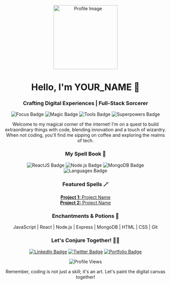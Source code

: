<!-- Header Section -->
<p align="center">
  <img src="YOUR_PROFILE_IMAGE_URL" alt="Profile Image" width="200" height="200">
</p>

<h1 align="center">Hello, I'm YOUR_NAME 🚀</h1>
<h3 align="center">Crafting Digital Experiences | Full-Stack Sorcerer</h3>

<!-- Badges Section -->
<p align="center">
  <img src="https://img.shields.io/badge/Focus-Full_Stack_Development-brightgreen" alt="Focus Badge">
  <img src="https://img.shields.io/badge/Magic-Writing_Elegant_Code-blueviolet" alt="Magic Badge">
  <img src="https://img.shields.io/badge/Tools-React,_Node.js,_Express,_MongoDB-orange" alt="Tools Badge">
  <img src="https://img.shields.io/badge/Superpowers-Coffee_Code,_Debugging_Wizardry-yellow" alt="Superpowers Badge">
</p>

<!-- About Me Section -->
<p align="center">
  Welcome to my magical corner of the internet! I'm on a quest to build extraordinary things with code, blending innovation and a touch of wizardry. When not coding, you'll find me sipping on coffee and exploring the realms of tech.
</p>

<!-- Tech Stack Section -->
<h3 align="center">My Spell Book 📜</h3>
<p align="center">
  <img src="https://img.shields.io/badge/Frontend-ReactJS-blue" alt="ReactJS Badge">
  <img src="https://img.shields.io/badge/Backend-Node.js,_Express-green" alt="Node.js Badge">
  <img src="https://img.shields.io/badge/Database-MongoDB,_MySQL-yellow" alt="MongoDB Badge">
  <img src="https://img.shields.io/badge/Languages-JavaScript,_Python,_HTML,_CSS-orange" alt="Languages Badge">
</p>

<!-- Projects Section -->
<h3 align="center">Featured Spells 🪄</h3>
<p align="center">
  <a href="PROJECT_1_LINK"><strong>Project 1:</strong> Project Name</a><br>
  <a href="PROJECT_2_LINK"><strong>Project 2:</strong> Project Name</a><br>
  <!-- Add more projects as needed -->
</p>

<!-- Skills Section -->
<h3 align="center">Enchantments & Potions 🌟</h3>
<p align="center">
  JavaScript | React | Node.js | Express | MongoDB | HTML | CSS | Git
</p>

<!-- Let's Connect Section -->
<h3 align="center">Let's Conjure Together! 🧙‍♂️</h3>
<p align="center">
  <a href="YOUR_LINKEDIN_PROFILE" target="_blank"><img src="https://img.shields.io/badge/LinkedIn-Connect-blue" alt="LinkedIn Badge"></a>
  <a href="YOUR_TWITTER_PROFILE" target="_blank"><img src="https://img.shields.io/badge/Twitter-Follow-blue" alt="Twitter Badge"></a>
  <a href="YOUR_WEBSITE" target="_blank"><img src="https://img.shields.io/badge/Portfolio-Visit-blue" alt="Portfolio Badge"></a>
</p>

<!-- Visitor Counter -->
<p align="center">
  <img src="https://komarev.com/ghpvc/?username=YOUR_GITHUB_USERNAME&label=Profile+Views&color=blue" alt="Profile Views">
</p>

<!-- Closing Note -->
<p align="center">
  Remember, coding is not just a skill; it's an art. Let's paint the digital canvas together!
</p>
